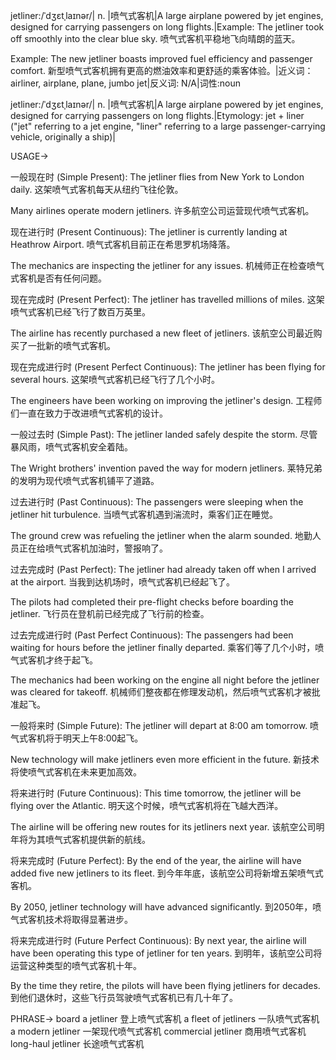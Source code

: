 jetliner:/ˈdʒɛtˌlaɪnər/| n. |喷气式客机|A large airplane powered by jet engines, designed for carrying passengers on long flights.|Example: The jetliner took off smoothly into the clear blue sky.  喷气式客机平稳地飞向晴朗的蓝天。

Example:  The new jetliner boasts improved fuel efficiency and passenger comfort. 新型喷气式客机拥有更高的燃油效率和更舒适的乘客体验。|近义词：airliner, airplane, plane, jumbo jet|反义词: N/A|词性:noun

jetliner:/ˈdʒɛtˌlaɪnər/| n. |喷气式客机|A large airplane powered by jet engines, designed for carrying passengers on long flights.|Etymology: jet + liner ("jet" referring to a jet engine, "liner" referring to a large passenger-carrying vehicle, originally a ship)|


USAGE->

一般现在时 (Simple Present):
The jetliner flies from New York to London daily. 这架喷气式客机每天从纽约飞往伦敦。

Many airlines operate modern jetliners. 许多航空公司运营现代喷气式客机。


现在进行时 (Present Continuous):
The jetliner is currently landing at Heathrow Airport. 喷气式客机目前正在希思罗机场降落。

The mechanics are inspecting the jetliner for any issues. 机械师正在检查喷气式客机是否有任何问题。


现在完成时 (Present Perfect):
The jetliner has travelled millions of miles. 这架喷气式客机已经飞行了数百万英里。

The airline has recently purchased a new fleet of jetliners. 该航空公司最近购买了一批新的喷气式客机。


现在完成进行时 (Present Perfect Continuous):
The jetliner has been flying for several hours. 这架喷气式客机已经飞行了几个小时。

The engineers have been working on improving the jetliner's design. 工程师们一直在致力于改进喷气式客机的设计。


一般过去时 (Simple Past):
The jetliner landed safely despite the storm. 尽管暴风雨，喷气式客机安全着陆。

The Wright brothers' invention paved the way for modern jetliners.  莱特兄弟的发明为现代喷气式客机铺平了道路。


过去进行时 (Past Continuous):
The passengers were sleeping when the jetliner hit turbulence. 当喷气式客机遇到湍流时，乘客们正在睡觉。

The ground crew was refueling the jetliner when the alarm sounded. 地勤人员正在给喷气式客机加油时，警报响了。


过去完成时 (Past Perfect):
The jetliner had already taken off when I arrived at the airport. 当我到达机场时，喷气式客机已经起飞了。

The pilots had completed their pre-flight checks before boarding the jetliner. 飞行员在登机前已经完成了飞行前的检查。


过去完成进行时 (Past Perfect Continuous):
The passengers had been waiting for hours before the jetliner finally departed. 乘客们等了几个小时，喷气式客机才终于起飞。

The mechanics had been working on the engine all night before the jetliner was cleared for takeoff.  机械师们整夜都在修理发动机，然后喷气式客机才被批准起飞。


一般将来时 (Simple Future):
The jetliner will depart at 8:00 am tomorrow. 喷气式客机将于明天上午8:00起飞。

New technology will make jetliners even more efficient in the future. 新技术将使喷气式客机在未来更加高效。


将来进行时 (Future Continuous):
This time tomorrow, the jetliner will be flying over the Atlantic. 明天这个时候，喷气式客机将在飞越大西洋。

The airline will be offering new routes for its jetliners next year. 该航空公司明年将为其喷气式客机提供新的航线。


将来完成时 (Future Perfect):
By the end of the year, the airline will have added five new jetliners to its fleet. 到今年年底，该航空公司将新增五架喷气式客机。

By 2050, jetliner technology will have advanced significantly. 到2050年，喷气式客机技术将取得显著进步。


将来完成进行时 (Future Perfect Continuous):
By next year, the airline will have been operating this type of jetliner for ten years. 到明年，该航空公司将运营这种类型的喷气式客机十年。

By the time they retire, the pilots will have been flying jetliners for decades. 到他们退休时，这些飞行员驾驶喷气式客机已有几十年了。



PHRASE->
board a jetliner  登上喷气式客机
a fleet of jetliners 一队喷气式客机
a modern jetliner  一架现代喷气式客机
commercial jetliner 商用喷气式客机
long-haul jetliner 长途喷气式客机


